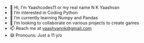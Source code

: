 - 👋 Hi, I’m Yaashcodes11 or my real name N K Yaashvan
- 👀 I’m interested in Coding Python
- 🌱 I’m currently learning Numpy and Pandas
- 💞️ I’m looking to collaborate on various projects to create games
- 📫 Reach me at yaashvannk@gmail.com
- 😄 Pronouns: Just a 11 y/o

<!---
Yaashcodes11/Yaashcodes11 is a ✨ special ✨ repository because its `README.md` (this file) appears on your GitHub profile.
You can click the Preview link to take a look at your changes.
--->
